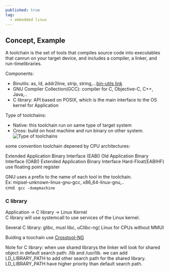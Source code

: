 ```yaml
---
published: true
tag:
  - embedded linux
---
```


## Concept, Example  

A toolchain is the set of tools that compiles source code into executables that canrun on your target device, and includes a compiler, a linker, and run-timelibraries.

Components:
* Binutils: as, ld, addr2line, strip, string,...[bin-utils link](https://www.gnu.org/software/binutils/)
* GNU Compiler Collection(GCC): compiler for C, Objective-C, C++, Java,..
* C library: API based on POSIX, which is the main interface to the OS kernel for Application

Type of toolchains:
* Native: this toolchain run on same type of target system
* Cross: build on host machine and run binary on other system.
![Type of toolchains]({{site.baseurl}}/assets/img/toolchain_type.jpg)

some convention toolchain depened by CPU architectures:

Extended Application Binary Interface (EABI)
Old Application Binary Interface (OABI)
Extended Application Binary Interface Hard-Float(EABIHF) use floating point register

GNU uses a prefix to the name of each tool in the toolchain.  
Ex: mipsel-unknown-linux-gnu-gcc, x86_64-linux-gnu,..  
cmd ``` gcc -dumpmachine```

### C library

Application -> C library -> Linux Kernel  
C library will use systemcall to use services of the Linux kernel.

Several C library:
glibc, musl libc, uClibc-ng( Linux for CPUs without MMU)

Buiding a toochain use [Crosstool-NG](https://github.com/crosstool-ng/crosstool-ng)

Note for C library: when use shared librarys the linker will look for shared object in default search path: /lib and /usr/lib. we can add LD_LIBRARY_PATH to add other search path for the shared library.
LD_LIBRARY_PATH have higher priority than default search path.  




